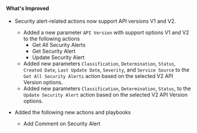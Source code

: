 #### What's Improved
- Security alert-related actions now support API versions V1 and V2. 
  - Added a new parameter `API Version` with support options V1 and V2 to the following actions
     - Get All Security Alerts
     - Get Security Alert
     - Update Security Alert
  - Added new parameters `Classification`, `Determination`, `Status`, `Created Date`, `Last Update Date`, `Severity`, and `Service Source` to the `Get All Security Alerts` action based on the selected V2 API Version options.
  - Added new parameters `Classification`, `Determination`, `Status`,  to the `Update Security Alert` action based on the selected V2 API Version options.

- Added the following new actions and playbooks
  - Add Comment on Security Alert
